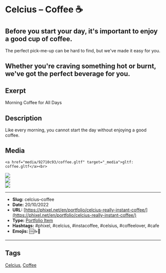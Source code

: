 # Celcius – Coffee ☕
## Before you start your day, it's important to enjoy a good cup of coffee.

The perfect pick-me-up can be hard to find, but we've made it easy for you.

Whether you're craving something hot or burnt, we've got the perfect beverage for you.
------------
## Exerpt
Morning Coffee for All Days
## Description
Like every morning, you cannot start the day without enjoying a good coffee.
## Media
	<a href="media/92710c93/coffee.gltf" target="_media">gltf: coffee.gltf</a><br>
<img src="media/fea73e9c/coffee.jpg" loading="lazy"><br>
<img src="media/50ea7c48/coffee.png" loading="lazy"><br>
<img src="media/21eaca06/coffee.png" loading="lazy"><br>

------------
- **Slug:** celcius–coffee
- **Date:** 20/10/2022
- **URL:** [https://phixel.net/en/portfolio/celcius-really-instant-coffee/](https://phixel.net/en/portfolio/celcius-really-instant-coffee/)
- **Type:** [Portfolio Item](#portfolio-item)
- **Hashtags:** #phixel, #celcius, #instacoffee, #celsius, #coffeelover, #cafe
- **Emojis:** 🆒☕🥤

------------
## Tags
[Celcius](#celcius), [Coffee](#coffee)
